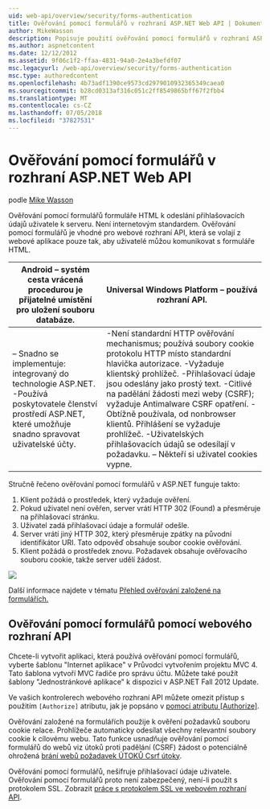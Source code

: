 ```yaml
---
uid: web-api/overview/security/forms-authentication
title: Ověřování pomocí formulářů v rozhraní ASP.NET Web API | Dokumentace Microsoftu
author: MikeWasson
description: Popisuje použití ověřování pomocí formulářů v rozhraní ASP.NET Web API.
ms.author: aspnetcontent
ms.date: 12/12/2012
ms.assetid: 9f06c1f2-ffaa-4831-94a0-2e4a3befdf07
msc.legacyurl: /web-api/overview/security/forms-authentication
msc.type: authoredcontent
ms.openlocfilehash: 4b73adf1390ce9573cd2979010932365349caea0
ms.sourcegitcommit: b28cd0313af316c051c2ff8549865bff67f2fbb4
ms.translationtype: MT
ms.contentlocale: cs-CZ
ms.lasthandoff: 07/05/2018
ms.locfileid: "37827531"
---
```

<a name="forms-authentication-in-aspnet-web-api"></a>Ověřování pomocí formulářů v rozhraní ASP.NET Web API
====================
podle [Mike Wasson](https://github.com/MikeWasson)

Ověřování pomocí formulářů formuláře HTML k odeslání přihlašovacích údajů uživatele k serveru. Není internetovým standardem. Ověřování pomocí formulářů je vhodné pro webové rozhraní API, která se volají z webové aplikace pouze tak, aby uživatelé můžou komunikovat s formuláře HTML.

| Android – systém cesta vrácená procedurou  je přijatelné umístění pro uložení souboru databáze. | Universal Windows Platform – používá  rozhraní API. |
| --- | --- |
| – Snadno se implementuje: integrovaný do technologie ASP.NET. -Používá poskytovatele členství prostředí ASP.NET, které umožňuje snadno spravovat uživatelské účty. | -Není standardní HTTP ověřování mechanismus; používá soubory cookie protokolu HTTP místo standardní hlavička autorizace. -Vyžaduje klientský prohlížeč. -Přihlašovací údaje jsou odeslány jako prostý text. -Citlivé na padělání žádosti mezi weby (CSRF); vyžaduje Antimalware CSRF opatření. -Obtížně používala, od nonbrowser klientů. Přihlášení se vyžaduje prohlížeč. -Uživatelských přihlašovacích údajů se odesílají v požadavku. – Někteří si uživatel cookies vypne. |

Stručně řečeno ověřování pomocí formulářů v ASP.NET funguje takto:

1. Klient požádá o prostředek, který vyžaduje ověření.
2. Pokud uživatel není ověřen, server vrátí HTTP 302 (Found) a přesměruje na přihlašovací stránku.
3. Uživatel zadá přihlašovací údaje a formulář odešle.
4. Server vrátí jiný HTTP 302, který přesměruje zpátky na původní identifikátor URI. Tato odpověď obsahuje soubor cookie ověřování.
5. Klient požádá o prostředek znovu. Požadavek obsahuje ověřovacího souboru cookie, takže server udělí žádost.

![](forms-authentication/_static/image1.png)

Další informace najdete v tématu [Přehled ověřování založené na formulářích.](../../../web-forms/overview/older-versions-security/introduction/an-overview-of-forms-authentication-cs.md)

## <a name="using-forms-authentication-with-web-api"></a>Ověřování pomocí formulářů pomocí webového rozhraní API

Chcete-li vytvořit aplikaci, která používá ověřování pomocí formulářů, vyberte šablonu "Internet aplikace" v Průvodci vytvořením projektu MVC 4. Tato šablona vytvoří MVC řadiče pro správu účtu. Můžete také použít šablony "Jednostránkové aplikace" k dispozici v ASP.NET Fall 2012 Update.

Ve vašich kontrolerech webového rozhraní API můžete omezit přístup s použitím `[Authorize]` atributu, jak je popsáno v [pomocí atributu [Authorize]](authentication-and-authorization-in-aspnet-web-api.md#auth3).

Ověřování založené na formulářích použije k ověření požadavků souboru cookie relace. Prohlížeče automaticky odesílat všechny relevantní soubory cookie k cílovému webu. Tato funkce usnadňuje ověřování pomocí formulářů do webů viz útoků proti padělání (CSRF) žádost o potenciálně ohrožená [brání webů požadavek ÚTOKŮ Csrf útoky](preventing-cross-site-request-forgery-csrf-attacks.md).

Ověřování pomocí formulářů, nešifruje přihlašovací údaje uživatele. Ověřování pomocí formulářů proto není zabezpečený, není-li použít s protokolem SSL. Zobrazit [práce s protokolem SSL ve webovém rozhraní API](working-with-ssl-in-web-api.md).
